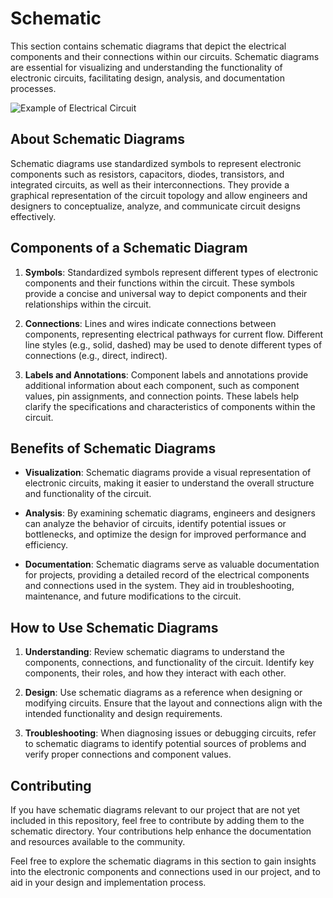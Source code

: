 # Schematic

This section contains schematic diagrams that depict the electrical components and their connections within our circuits. Schematic diagrams are essential for visualizing and understanding the functionality of electronic circuits, facilitating design, analysis, and documentation processes.

<image src="https://image.easyeda.com/images/lceda-039_Introduction_Schematic.png" alt="Example of Electrical Circuit">

## About Schematic Diagrams

Schematic diagrams use standardized symbols to represent electronic components such as resistors, capacitors, diodes, transistors, and integrated circuits, as well as their interconnections. They provide a graphical representation of the circuit topology and allow engineers and designers to conceptualize, analyze, and communicate circuit designs effectively.

## Components of a Schematic Diagram

1. **Symbols**: Standardized symbols represent different types of electronic components and their functions within the circuit. These symbols provide a concise and universal way to depict components and their relationships within the circuit.

2. **Connections**: Lines and wires indicate connections between components, representing electrical pathways for current flow. Different line styles (e.g., solid, dashed) may be used to denote different types of connections (e.g., direct, indirect).

3. **Labels and Annotations**: Component labels and annotations provide additional information about each component, such as component values, pin assignments, and connection points. These labels help clarify the specifications and characteristics of components within the circuit.

## Benefits of Schematic Diagrams

- **Visualization**: Schematic diagrams provide a visual representation of electronic circuits, making it easier to understand the overall structure and functionality of the circuit.

- **Analysis**: By examining schematic diagrams, engineers and designers can analyze the behavior of circuits, identify potential issues or bottlenecks, and optimize the design for improved performance and efficiency.

- **Documentation**: Schematic diagrams serve as valuable documentation for projects, providing a detailed record of the electrical components and connections used in the system. They aid in troubleshooting, maintenance, and future modifications to the circuit.

## How to Use Schematic Diagrams

1. **Understanding**: Review schematic diagrams to understand the components, connections, and functionality of the circuit. Identify key components, their roles, and how they interact with each other.

2. **Design**: Use schematic diagrams as a reference when designing or modifying circuits. Ensure that the layout and connections align with the intended functionality and design requirements.

3. **Troubleshooting**: When diagnosing issues or debugging circuits, refer to schematic diagrams to identify potential sources of problems and verify proper connections and component values.

## Contributing

If you have schematic diagrams relevant to our project that are not yet included in this repository, feel free to contribute by adding them to the schematic directory. Your contributions help enhance the documentation and resources available to the community.

Feel free to explore the schematic diagrams in this section to gain insights into the electronic components and connections used in our project, and to aid in your design and implementation process.
